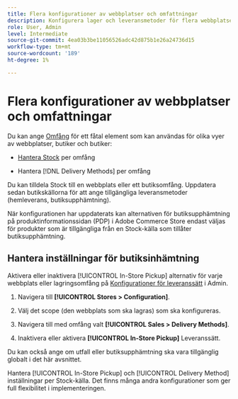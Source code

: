 ```yaml
---
title: Flera konfigurationer av webbplatser och omfattningar
description: Konfigurera lager och leveransmetoder för flera webbplatser och butiksomfång.
role: User, Admin
level: Intermediate
source-git-commit: 4ea03b3be11056526adc42d875b1e26a24736d15
workflow-type: tm+mt
source-wordcount: '189'
ht-degree: 1%

---
```


# Flera konfigurationer av webbplatser och omfattningar

Du kan ange [Omfång](https://docs.magento.com/user-guide/configuration/scope.html) för ett fåtal element som kan användas för olika vyer av webbplatser, butiker och butiker:

- [Hantera Stock](https://docs.magento.com/user-guide/catalog/inventory-stock.html) per omfång

- Hantera [!DNL Delivery Methods] per omfång

Du kan tilldela Stock till en webbplats eller ett butiksomfång. Uppdatera sedan butikskällorna för att ange tillgängliga leveransmetoder (hemleverans, butiksupphämtning).

När konfigurationen har uppdaterats kan alternativen för butiksupphämtning på produktinformationssidan (PDP) i Adobe Commerce Store endast väljas för produkter som är tillgängliga från en Stock-källa som tillåter butiksupphämtning.

## Hantera inställningar för butiksinhämtning

Aktivera eller inaktivera [!UICONTROL In-Store Pickup] alternativ för varje webbplats eller lagringsomfång på [Konfigurationer för leveranssätt](enable-general.md#delivery-methods) i Admin.

1. Navigera till **[!UICONTROL Stores > Configuration]**.

1. Välj det scope (den webbplats som ska lagras) som ska konfigureras.

1. Navigera till med omfång valt **[!UICONTROL Sales > Delivery Methods]**.

1. Inaktivera eller aktivera **[!UICONTROL In-Store Pickup]** Leveranssätt.

Du kan också ange om utfall eller butiksupphämtning ska vara tillgänglig globalt i det här avsnittet.

Hantera [!UICONTROL In-Store Pickup] och [!UICONTROL Delivery Method] inställningar per Stock-källa. Det finns många andra konfigurationer som ger full flexibilitet i implementeringen.
